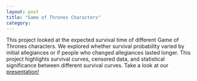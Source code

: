 ```yaml
---
layout: post
title: "Game of Thrones Characters"
category:
---
```


This project looked at the expected survival time of different Game of Thrones characters. We explored whether survival probability varied by initial allegiances or if people who changed allegiances lasted longer. This project highlights survival curves, censored data, and statistical significance between different survival curves. Take a look at our [presentation!](./DATA599_GROUPPROJECT1_HALL_SMITH_ROMERO.pdf)
